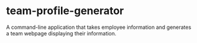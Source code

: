 # team-profile-generator
A command-line application that takes employee information and generates a team webpage displaying their information.
